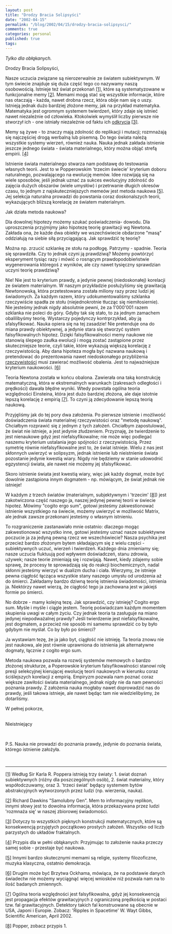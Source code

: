 ```yaml
---
layout: post
title: "Drodzy Bracia Solipsyści"
date: "2002-04-15"
permalink: "/blog/2002/04/15/drodzy-bracia-solipsysci/"
comments: true
categories: personal
published: true
tags: 
---
```


<p><i>Tylko dla ob&#322;&#261;kanych.</i></p>

<p>Drodzy Bracia Solipsy&#347;ci,</p>

<p>Nasze uczucia zwi&#261;zane
s&#261; nierozerwalnie ze &#347;wiatem subiektywnym. W tym &#347;wiecie
znajduje si&#281; du&#380;a cz&#281;&#347;&#263; tego co nazywamy nasz&#261;
osobowo&#347;ci&#261;. Istnieje te&#380; &#347;wiat przekona&#324; <a
href="#_ftn1" name="_ftnref1">[1]</a>,
które s&#261; systematyzowane w funkcjonalne memy <a href="#_ftn2" name="_ftnref2">[2]</a>.
Memami mog&#261; sta&#263; si&#281; wszystkie informacje, które nas
otaczaj&#261; - ka&#380;da, nawet drobna rzecz, która obije nam si&#281; o
uszy. Istniej&#261; jednak du&#380;o bardziej z&#322;o&#380;one memy, jak na
przyk&#322;ad matematyka. Matematyka jest ogromnym systemem twierdze&#324;,
który zdaje si&#281; istnie&#263; nawet niezale&#380;nie od cz&#322;owieka.
Ktokolwiek wymy&#347;li&#322; liczby pierwsze nie stworzy&#322; ich - one
istnia&#322;y niezale&#380;nie od faktu ich <u>odkrycia</u> <a href="#_ftn3" name="_ftnref3">[3]</a>.</p>


<p>Memy s&#261; &#380;ywe - to
znaczy maj&#261; zdolno&#347;&#263; do replikacji i mutacji;
rozmna&#380;aj&#261; si&#281; najcz&#281;&#347;ciej drog&#261; werbaln&#261;
lub pisemn&#261;. Do tego &#347;wiata nale&#380;&#261; wszystkie systemy
wierze&#324;, równie&#380; nauka. Nauka jednak zak&#322;ada istnienie jeszcze
jednego &#347;wiata - &#347;wiata materialnego, który mo&#380;na
obj&#261;&#263; stref&#261; empirii. <a 
href="#_ftn4" name="_ftnref4">[4]</a></p>


<p>Istnienie &#347;wiata
materialnego stwarza nam podstaw&#281; do testowania w&#322;asnych teorii. Jest
to w Popperowskim 'trzecim &#347;wiecie' kryterium doboru naturalnego,
pozwalaj&#261;cego na ewolucj&#281; memów. Idee rozwijaj&#261; si&#281; na
wiele sposobów, je&#347;li jednak uzna&#263; za sukces ewolucyjny zdolno&#347;&#263;
do zaj&#281;cia du&#380;ych obszarów (wiele umys&#322;ów) i przetrwanie
d&#322;ugich okresów czasu, to jednym z najskuteczniejszych memeów jest metoda
naukowa <a href="#_ftn5" name="_ftnref5">[5]</a>.
Jej selekcja naturalna prowadzi do powstania coraz doskonalszych teorii,
wykazuj&#261;cych bli&#380;sz&#261; korelacj&#281; ze &#347;wiatem materialnym.</p>

<p>Jak dzia&#322;a metoda naukowa? </p>

<p>Dla dowolnej hipotezy mo&#380;emy
szuka&#263; po&#347;wiadczenia- dowodu. Dla uproszczenia przyjmijmy jako
hipotez&#281; teori&#281; grawitacji wg Newtona. Zak&#322;ada ona, &#380;e
ka&#380;de dwa obiekty we wszech&#347;wiecie obdarzone "mas&#261;" oddzia&#322;uj&#261;
na siebie si&#322;&#261; przyci&#261;gaj&#261;c&#261;. Jak sprawdzi&#263;
t&#281; teori&#281;?</p>

<p>Mo&#380;na np. zrzuci&#263;
szklank&#281; ze sto&#322;u na pod&#322;og&#281;. Patrzymy - spadnie. Teoria
si&#281; sprawdzi&#322;a. Czy to jednak czyni j&#261; prawdziw&#261;?
Mo&#380;emy powtórzy&#263; eksperyment tysi&#261;c razy i mówi&#263; o rosn&#261;cym
prawdopodobie&#324;stwie wygenerowania którego&#347; z wyników, ale czy nawet
tysi&#281;czny sprawdzian uczyni teori&#281; prawdziw&#261;? </p>

<p>Nie! Nie jest to kryterium
prawdy, a jedynie pewnej (niedoskona&#322;ej) korelacji ze &#347;wiatem
materialnym. W naszym przyk&#322;adzie pos&#322;u&#380;yli&#347;my si&#281;
grawitacj&#261; Newtonowsk&#261;, która przetestowana zosta&#322;a miliony razy
przez ludzi jej &#347;wiadomych. Za ka&#380;dym razem, który
udokumentowali&#347;my szklanka rzeczywi&#347;cie spad&#322;a ze sto&#322;u
(niejednokrotnie t&#322;ucz&#261;c si&#281; niemi&#322;osiernie). Nie
jeste&#347;my jednak nigdy absolutnie pewni, &#380;e za 1'000'001 razem
szklanka nie poleci do góry. Gdyby tak si&#281; sta&#322;o, to za jednym
zamachem obaliliby&#347;my teori&#281;. Wystarczy pojedynczy
kontrprzyk&#322;ad, aby j&#261; sfalsyfikowa&#263;. Nauka opiera si&#281; na
tej zasadzie! Nie pretenduje ona do miana prawdy obiektywnej, a jedynie stara
si&#281; stworzy&#263; system falsyfikowalnych hipotez. Dzi&#281;ki
falsyfikowalno&#347;ci memy naukowe nie stanowi&#261; &#347;lepego zau&#322;ka
ewolucji i mog&#261; zosta&#263; zast&#261;pione przez skuteczniejsze teorie,
czyli takie, które wykazuj&#261; wi&#281;ksz&#261; korelacj&#281; z
rzeczywisto&#347;ci&#261;. Aby dana hipoteza mog&#322;a by&#263; nazwana
naukow&#261; i pretendowa&#263; do prezentowania nawet niedoskona&#322;ego
przybli&#380;enia <u>rzeczywisto&#347;ci</u> musi zawiera&#263;
mo&#380;liwo&#347;&#263; obalenia. Jest to najwa&#380;niejsze kryterium
naukowo&#347;ci. <a href="#_ftn6" name="_ftnref6">[6]</a></p>

<p>Teoria Newtona zosta&#322;a w
ko&#324;cu obalona. Zawiera&#322;a ona tak&#261; konstrukcj&#281;
matematyczn&#261;, która w ekstremalnych warunkach (zakresach
odleg&#322;o&#347;ci i pr&#281;dko&#347;ci) dawa&#322;a b&#322;&#281;dne
wyniki. Wtedy powsta&#322;a ogólna teoria wzgl&#281;dno&#347;ci Einsteina,
która jest du&#380;o bardziej z&#322;o&#380;ona, ale daje istotnie lepsz&#261;
korelacj&#281; z empiri&#261; <a href="#_ftn7"
name="_ftnref7">[7]</a>.
To czyni j&#261; zdecydowanie lepsz&#261; teori&#261; naukow&#261;.</p>


<p>Przyj&#281;li&#347;my jak do
tej pory dwa za&#322;o&#380;enia. Po pierwsze istnienie i
mo&#380;liwo&#347;&#263; do&#347;wiadczenia &#347;wiata materialnej
rzeczywisto&#347;ci oraz "metod&#281; naukow&#261;". Chcia&#322;bym
rozprawi&#263; si&#281; z jednym z tych
za&#322;o&#380;e&#324;. Chcia&#322;bym zapostulowa&#263;, &#380;e &#347;wiat
nie istnieje, a jest jedynie z&#322;udzeniem. Przyznaj&#281;, &#380;e
twierdzenie to jest nienaukowe gdy&#380; jest niefalsyfikowalne; nie mo&#380;e
wi&#281;c podlega&#263; naszemu kryterium ustalania jego spójno&#347;ci z
rzeczywisto&#347;ci&#261;. Przez symetri&#281; równie niefalsyfikowalne jest
to, &#380;e &#347;wiat istnieje. Wielu z nas jest sk&#322;onnych uwierzy&#263;
w solipsyzm, jednak istnienie lub nieistnienie &#347;wiata pozostanie jedynie
kwesti&#261; wiary. Nigdy nie b&#281;dziemy w stanie udowodni&#263; egzystencji
&#347;wiata, ale nawet nie mo&#380;emy jej sfalsyfikowa&#263;. </p>


<p>Skoro istnienie &#347;wiata
jest kwesti&#261; wiary, wi&#281;c jak ka&#380;dy dogmat, mo&#380;e by&#263;
dowolnie zast&#261;piona innym dogmatem - np. mówi&#261;cym, &#380;e &#347;wiat
jednak nie istnieje!</p>


<p>W ka&#380;dym z trzech
&#347;wiatów (materialnym, subjektywnym i 'trzecim' <a name="_ftnref8" href="#_ftn8">[8]</a>)
jest zakotwiczona cz&#281;&#347;&#263; naszego ja, naszej jedynej pewnej teorii
w &#347;wiecie hipotez. Mówimy "cogito ergo sum", gotowi jeste&#347;my
zakwestionowa&#263; istnienie wszystkiego na &#347;wiecie, mo&#380;emy
uwierzy&#263; w mo&#380;liwo&#347;&#263; Matrix, ale jednak zawsze przekonani
jeste&#347;my o w&#322;asnym istnieniu.</p>


<p>To rozgraniczenie
zastanawia&#322;o mnie ostatnio: dlaczego mog&#261;c zakwestionowa&#263; wszystko
inne, gotowi jeste&#347;my uzna&#263; nasze subiektywne poczucie ja za
jedyn&#261; pewn&#261; rzecz we wszech&#347;wiecie? Nasza psychika jest
przecie&#380; bardzo z&#322;o&#380;onym bytem sk&#322;adaj&#261;cym si&#281; z
wielu cz&#281;&#347;ci - subiektywnych uczu&#263;, wierze&#324; i
twierdze&#324;. Ka&#380;dego dnia zmieniamy si&#281;; nasze uczucia fluktuuj&#261; pod wp&#322;ywem
do&#347;wiadcze&#324;, stanu zdrowia, u&#380;ywek; nasze teorie zmieniaj&#261;
si&#281; i rozwijaj&#261;. Nawet, kiedy zdajemy sobie spraw&#281;, &#380;e
procesy te sprowadzaj&#261; si&#281; do reakcji biochemicznych, nadal
sk&#322;onni jeste&#347;my wierzy&#263; w dualizm ducha i cia&#322;a. Wierzymy,
&#380;e istnieje pewna ci&#261;g&#322;o&#347;&#263; &#322;&#261;cz&#261;ca
wszystkie stany naszego umys&#322;u od urodzenia a&#380; do &#347;mierci.
Zak&#322;adamy bardzo dziwn&#261; teori&#281; istnienia &#347;wiadomo&#347;ci,
istnienia ja. Niektórzy nawet wierz&#261;, &#380;e ci&#261;g&#322;o&#347;&#263;
tego ja zachowana jest w jakiej&#347; formie po &#347;mierci. </p>

<p>No dobrze - mamy kolejn&#261;
tez&#281;. Jak sprawdzi&#263;, czy istniej&#281;? Cogito ergo sum. My&#347;le i
my&#347;le i ci&#261;gle jestem. Teori&#281; po&#347;wiadczam ka&#380;dym
momentem skupienia uwagi w ca&#322;ym &#380;yciu. Czy jednak teoria ta
zas&#322;uguje na miano jedynej niepodwa&#380;alnej prawdy? Je&#347;li
twierdzenie jest niefalsyfikowalne, jest dogmatem, a przecie&#380; nie sposób
mi samemu sprawdzi&#263; co by by&#322;o gdybym nie my&#347;la&#322;. Co by
by&#322;o po &#347;mierci? </p>


<p>Ja wystawiam tez&#281;, &#380;e
ja jako byt, ci&#261;g&#322;o&#347;&#263; nie istniej&#281;. Ta teoria znowu
nie jest naukowa, ale jest równie uprawniona do istnienia jak alternatywne
dogmaty, &#322;&#261;cznie z cogito ergo sum.</p>

<p>Metoda naukowa pozwala na rozwój
systemów memowych o bardzo z&#322;o&#380;onej strukturze, a Poperowskie
kryterium falsyfikowalno&#347;ci
stanowi rol&#281; presji selekcyjnej kieruj&#261;cej ewolucj&#281;
teorii naukowych w kierunku coraz &#347;ci&#347;lejszych korelacji z
empiri&#261;. Empiryzm pozwala nam pozna&#263; coraz wi&#281;ksze
zawi&#322;o&#347;ci &#347;wiata materialnego, jednak nigdy nie da nam
pewno&#347;ci poznania prawdy. Z
za&#322;o&#380;enia nauka mog&#322;aby nawet doprowadzi&#263; nas do prawdy,
je&#347;li takowa istnieje, ale nawet b&#281;d&#261;c tam nie
wiedzieliby&#347;my, &#380;e dotarli&#347;my. </p>

<p>W pe&#322;nej pokorze,</p>

<p><br />Nieistniej&#261;cy</p>

<p>&nbsp;</p>

<p>P.S. Nauka nie prowadzi do
poznania prawdy, jedynie do poznania &#347;wiata, którego istnienie
za&#322;o&#380;y&#322;a.</p>

<p>&nbsp;</p>
<hr />


<p><a href="#_ftnref1"name="_ftn1">[1]</a> Wed&#322;ug
Sir Karla R. Poppera istniej&#261; trzy &#347;wiaty: 1. &#347;wiat dozna&#324;
subiektywnych (ró&#380;ny dla poszczególnych osób), 2. &#347;wiat materialny,
który wspó&#322;odczuwamy, oraz 3. 'trzeci &#347;wiat' b&#281;d&#261;cy
systemem bytów abstrakcyjnych wytworzonych przez ludzi (np. wierzenia, nauka).</p>

<p><a href="#_ftnref2" name="_ftn2">[2]</a> Richard
Dawkins "Samolubny Gen". Mem to informacyjny replikon, innymi s&#322;owy jest
to dowolna informacja, która przekazywana przez ludzi 'rozmna&#380;a si&#281;'
w naszej zbiorowej &#347;wiadomo&#347;ci. </p>

<p><a href="#_ftnref3" name="_ftn3">[3]</a> Dotyczy to
wszystkich pi&#281;knych konstrukcji matematycznych, które s&#261;
konsekwencj&#261; przyj&#281;tych pocz&#261;tkowo prostych
za&#322;o&#380;e&#324;. Wszystko od liczb parzystych do uk&#322;adów
fraktalnych.</p>

<p><a href="#_ftnref4" name="_ftn4">[4]</a> Przypis dla
w pe&#322;ni ob&#322;&#261;kanych: Przyjmuj&#261;c to za&#322;o&#380;enie nauka
przeczy samej sobie - przestaje by&#263; naukowa.</p>

<p><a href="#_ftnref5" name="_ftn5">[5]</a> Innymi
bardzo skutecznymi memami s&#261; religie, systemy filozoficzne, muzyka
klasyczna, ostatnio demokracja.</p>

<p><a href="#_ftnref6" name="_ftn6">[6]</a> Drugim
mo&#380;e by&#263; Brzytwa Ockhama, mówi&#261;ca, &#380;e na podstawie danych
&#347;wiadectw nie mo&#380;emy wyci&#261;gn&#261;&#263; wi&#281;cej wniosków
ni&#380; pozwala nam na to ilo&#347;&#263; badanych zmiennych.</p>

<p><a href="#_ftnref7" name="_ftn7">[7]</a> Ogólna
teoria wzgl&#281;dno&#347;ci jest falsyfikowalna, gdy&#380; jej
konsekwencj&#261; jest propagacja efektów grawitacyjnych z ograniczon&#261;
pr&#281;dko&#347;ci&#261; w postaci tzw. fal grawitacyjnych. Detektory takich
fal konstruowane s&#261; obecnie w USA, Japoni i Europie. Zobacz: 'Ripples in Spacetime' W. Wayt Gibbs,
Scientific American, April 2002.</p>

<p><a href="#_ftnref8" name="_ftn8">[8]</a> Popper, zobacz przypis 1.</p>